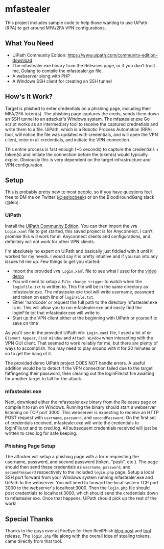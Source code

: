 # mfastealer
This project includes sample code to help those wanting to use UiPath (RPA) to get around MFA/2FA VPN configurations. 

## What You Need
- UiPath Community Edition: https://www.uipath.com/community-edition-download    
- The mfastealer.exe binary from the Releases page, or if you don't trust me, Golang to compile the mfastealer.go file.    
- A webserver along with PHP
- A Windows SSH client for creating an SSH tunnel

## How's It Work?
Target is phished to enter credentials on a phishing page, including their MFA/2FA token(s). The phishing page captures the creds,
sends them down an SSH tunnel to an attacker's Windows system. The mfastealer.exe Go script works as an intermediary tool to
receive the captured crednetials and write them to a file. UiPath, which is a Robotic Process Automation (RPA) tool, will notice the
file was updated with credentials, and will open the VPN client, enter in all credentials, and initiate the VPN connection.

This entire process is fast enough (~5 seconds) to capture the credentials + token(s) and initiate the connection before the token(s) 
would typically expire. Obviously this is very dependent on the target infrastructure and VPN configuration.

## Setup
This is probably pretty new to most people, so if you have questions feel free to DM me on Twitter 
([@leoloobeek](https://twitter.com/leoloobeek)) or on the BloodHoundGang slack (@leo).

### UiPath
Install the [UiPath Community Edition](https://www.uipath.com/community-edition-download). You can then import the `VPN Login.xaml` file to get started, this saved project
is for Anyconnect. I can't promise this will work for all Anyconnect clients and configurations, and definitely will not work
for other VPN clients. 

I'm absolutely no expert on UiPath and basically just fiddled with it until it worked for my needs. I would say it is pretty
intuitive and if you run into any issues hit me up. Few things to get you started:
- Import the provided `VPN Login.xaml` file to see what I used for the [video demo](https://vimeo.com/273241730)
- You will need to setup a `File change trigger` to watch when the `loginFile.txt` is written to. This file will be in the same
directory as mfastealer.exe. The mfastealer.exe tool will write username, password and token on each line of `loginFile.txt`.
- Either 'hardcode' or request the full path to the directory mfastealer.exe is in. This will allow you to run mfastealer.exe and
easily find the loginFile.txt that mfastealer.exe will write to
- Start up the VPN client either at the beginning with UiPath or yourself to save on time

As you'll see in the provided UiPath `VPN Login.xaml` file, I used a lot of `On Element Appear`, `Find Window` and `Attach Window` 
when interacting with the VPN GUI client. That seemed to work reliably for me, but there are plenty of ways to accomplish. You may
need to play around with it for 20 minutes or so to get the hang of it.

The provided demo UiPath project DOES NOT handle errors. A useful addition would be to detect if the VPN connection failed due to the
target fatfingering their password, then clearing out the loginFile.txt file awaiting for another target to fall for the attack.

### mfastealer.exe
Next, download either the mfastealer.exe binary from the Releases page or compile it to run on Windows. Running the binary should
start a webserver listening on TCP port 3000. This webserver is expecting to receive an HTTP POST request with `username`, `password`,
and `secondPassword`. On the first set of credentials received, mfastealer.exe will write the credentials to loginFile.txt and
to cred.log. All subsequent credentials received will just be written to cred.log for safe keeping.

### Phishing Page Setup
The attacker will setup a phishing page with a form requesting the username, password, and second password (token, "push", etc.).
The page should then send these credentials as `username`, `password`, and `secondPassword` respectively to the included
`login.php` page. Setup a local SSH port forward from your Windows system running mfastealer.exe and UiPath to the webserver. You
will need to forward the local system TCP port 3000 to the webserver's localhost:3000. Then the `login.php` file should post
credentials to localhost:3000, which should send the credentials down to mfastealer.exe. Once that happens, UiPath should pick up
the rest of the work!

## Special Thanks
Thanks to the guys over at FireEye for their ReelPhish [blog post](https://www.fireeye.com/blog/threat-research/2018/02/reelphish-real-time-two-factor-phishing-tool.html)
and [tool](https://github.com/fireeye/ReelPhish) release. The `login.php` file along with the overall idea of stealing tokens, came
directly from that tool.
